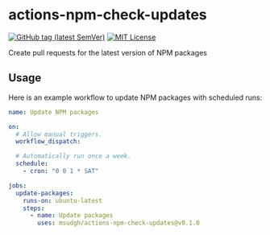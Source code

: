 # actions-npm-check-updates
[![GitHub tag (latest SemVer)](https://img.shields.io/github/v/tag/msudgh/actions-npm-check-updates?style=social)](
  https://github.com/msudgh/actions-npm-check-updates/releases
)
[![MIT License](https://img.shields.io/badge/license-MIT-brightgreen?style=social)](
  https://mit-license.org/msudgh
)

Create pull requests for the latest version of NPM packages

## Usage
Here is an example workflow to update NPM packages with scheduled runs:

```yaml
name: Update NPM packages

on:
  # Allow manual triggers.
  workflow_dispatch:

  # Automatically run once a week.
  schedule:
    - cron: "0 0 1 * SAT"

jobs:
  update-packages:
    runs-on: ubuntu-latest
    steps:
      - name: Update packages
        uses: msudgh/actions-npm-check-updates@v0.1.0
```
